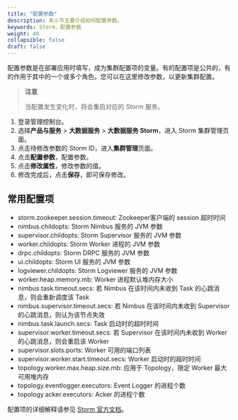```yaml
---
title: "配置参数"
description: 本小节主要介绍如何配置参数。 
keywords: Storm，配置参数
weight: 40
collapsible: false
draft: false
---
```


配置参数是在部署应用时填写，成为集群配置项的变量。有的配置项是公共的，有的作用于其中的一个或多个角色。您可以在这里修改参数，以更新集群配置。

> **注意**
>
> 当配置发生变化时，将会重启对应的 Storm 服务。

1. 登录管理控制台。
2. 选择**产品与服务** > **大数据服务** > **大数据服务 Storm**，进入 Storm 集群管理页面。
3. 点击待修改参数的 Storm ID，进入**集群管理**页面。
4. 点击**配置参数**，配置参数。
5. 点击**修改属性**，修改参数的值。
6. 修改完成后，点击**保存**，即可保存修改。

## 常用配置项

- storm.zookeeper.session.timeout: Zookeeper客户端的 session 超时时间
- nimbus.childopts: Storm Nimbus 服务的 JVM 参数
- supervisor.childopts: Storm Supervisor 服务的 JVM 参数
- worker.childopts: Storm Worker 进程的 JVM 参数
- drpc.childopts: Storm DRPC 服务的 JVM 参数
- ui.childopts: Storm UI 服务的 JVM 参数
- logviewer.childopts: Storm Logviewer 服务的 JVM 参数
- worker.heap.memory.mb: Worker 进程默认堆内存大小
- nimbus.task.timeout.secs: 若 Nimbus 在该时间内未收到 Task 的心跳消息，则会重新调度该 Task
- nimbus.supervisor.timeout.secs: 若 Nimbus 在该时间内未收到 Supervisor 的心跳消息，则认为该节点失效
- nimbus.task.launch.secs: Task 启动时的超时时间
- supervisor.worker.timeout.secs: 若 Supervisor 在该时间内未收到 Worker 的心跳消息，则会重启该 Worker
- supervisor.slots.ports: Worker 可用的端口列表
- supervisor.worker.start.timeout.secs: Worker 启动时的超时时间
- topology.worker.max.heap.size.mb: 应用于 Topology，限定 Worker 最大可用堆内存
- topology.eventlogger.executors: Event Logger 的进程个数
- topology.acker.executors: Acker 的进程个数

配置项的详细解释请参见 [Storm 官方文档](https://storm.apache.org/releases/)。
